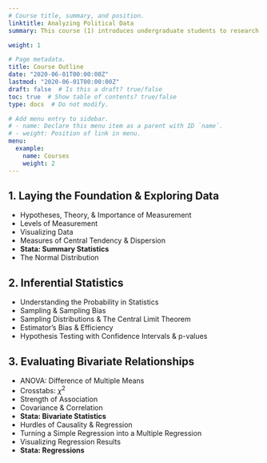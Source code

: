 ```yaml
---
# Course title, summary, and position.
linktitle: Analyzing Political Data
summary: This course (1) introduces undergraduate students to research and quantitative analysis in political science, and (2) helps them become critical consumers of quantitative analysis used in political and policy-oriented reporting. You can find my course outline and Stata tutorials for this course by clicking the course title above. 

weight: 1

# Page metadata.
title: Course Outline
date: "2020-06-01T00:00:00Z"
lastmod: "2020-06-01T00:00:00Z"
draft: false  # Is this a draft? true/false
toc: true  # Show table of contents? true/false
type: docs  # Do not modify.

# Add menu entry to sidebar.
# - name: Declare this menu item as a parent with ID `name`.
# - weight: Position of link in menu.
menu:
  example:
    name: Courses
    weight: 2
---
```


## 1. Laying the Foundation & Exploring Data

* Hypotheses, Theory, & Importance of Measurement
* Levels of Measurement
* Visualizing Data
* Measures of Central Tendency & Dispersion
* **Stata: Summary Statistics**
* The Normal Distribution


## 2. Inferential Statistics

* Understanding the Probability in Statistics
* Sampling & Sampling Bias
* Sampling Distributions & The Central Limit Theorem
* Estimator’s Bias & Efficiency
* Hypothesis Testing with Confidence Intervals & p-values


## 3. Evaluating Bivariate Relationships

* ANOVA: Difference of Multiple Means
* Crosstabs: $\chi^2$
* Strength of Association
* Covariance & Correlation
* **Stata: Bivariate Statistics**
* Hurdles of Causality & Regression
* Turning a Simple Regression into a Multiple Regression
* Visualizing Regression Results
* **Stata: Regressions**
